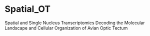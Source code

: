 # Spatial_OT
Spatial and Single Nucleus Transcriptomics Decoding the Molecular Landscape and Cellular Organization of Avian Optic Tectum
